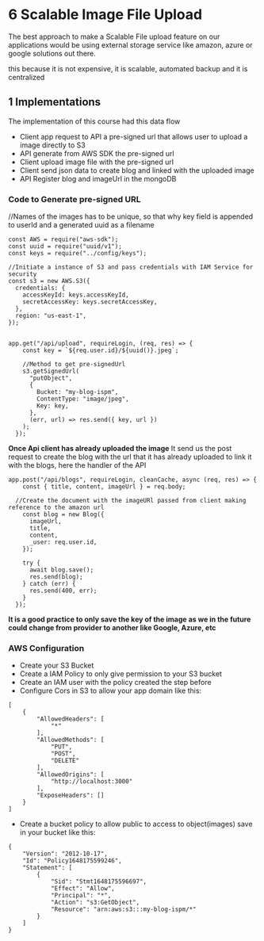 # 6 Scalable Image File Upload

The best approach to make a Scalable File upload feature on our applications would be using external storage service like amazon, azure or google solutions out there.

this because it is not expensive, it is scalable, automated backup and it is centralized

## 1 Implementations

The implementation of this course had this data flow

- Client app request to API a pre-signed url that allows user to upload a image directly to S3
- API generate from AWS SDK the pre-signed url
- Client upload image file with the pre-signed url
- Client send json data to create blog and linked with the uploaded image
- API Register blog and imageUrl in the mongoDB

### Code to Generate pre-signed URL

//Names of the images has to be unique, so that why key field is appended to userId and a generated uuid as a filename

```
const AWS = require("aws-sdk");
const uuid = require("uuid/v1");
const keys = require("../config/keys");

//Initiate a instance of S3 and pass credentials with IAM Service for security
const s3 = new AWS.S3({
  credentials: {
    accessKeyId: keys.accessKeyId,
    secretAccessKey: keys.secretAccessKey,
  },
  region: "us-east-1",
});


app.get("/api/upload", requireLogin, (req, res) => {
    const key = `${req.user.id}/${uuid()}.jpeg`;

    //Method to get pre-signedUrl
    s3.getSignedUrl(
      "putObject",
      {
        Bucket: "my-blog-ispm",
        ContentType: "image/jpeg",
        Key: key,
      },
      (err, url) => res.send({ key, url })
    );
  });
```

**Once Api client has already uploaded the image**
It send us the post request to create the blog with the url that it has already uploaded to link it with the blogs, here the handler of the API

```
app.post("/api/blogs", requireLogin, cleanCache, async (req, res) => {
    const { title, content, imageUrl } = req.body;

  //Create the document with the imageURl passed from client making reference to the amazon url
    const blog = new Blog({
      imageUrl,
      title,
      content,
      _user: req.user.id,
    });

    try {
      await blog.save();
      res.send(blog);
    } catch (err) {
      res.send(400, err);
    }
  });
```

**It is a good practice to only save the key of the image as we in the future could change from provider to another like Google, Azure, etc**

### AWS Configuration

- Create your S3 Bucket
- Create a IAM Policy to only give permission to your S3 bucket
- Create an IAM user with the policy created the step before
- Configure Cors in S3 to allow your app domain like this:

```
[
    {
        "AllowedHeaders": [
            "*"
        ],
        "AllowedMethods": [
            "PUT",
            "POST",
            "DELETE"
        ],
        "AllowedOrigins": [
            "http://localhost:3000"
        ],
        "ExposeHeaders": []
    }
]
```

- Create a bucket policy to allow public to access to object(images) save in your bucket like this:

```
{
    "Version": "2012-10-17",
    "Id": "Policy1648175599246",
    "Statement": [
        {
            "Sid": "Stmt1648175596697",
            "Effect": "Allow",
            "Principal": "*",
            "Action": "s3:GetObject",
            "Resource": "arn:aws:s3:::my-blog-ispm/*"
        }
    ]
}
```
